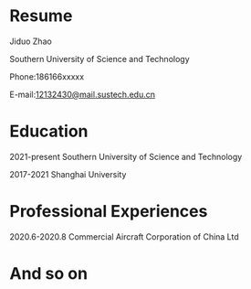 # Resume
Jiduo Zhao

Southern University of Science and Technology

Phone:186166xxxxx

E-mail:12132430@mail.sustech.edu.cn

# Education

2021-present Southern University of Science and Technology

2017-2021 Shanghai University  

# Professional Experiences

2020.6-2020.8 Commercial Aircraft Corporation of China Ltd

# **And so on**
